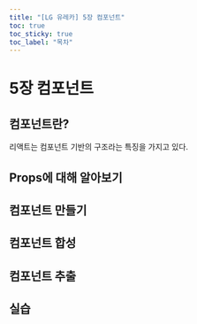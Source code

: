 ```yaml
---
title: "[LG 유레카] 5장 컴포넌트"
toc: true
toc_sticky: true
toc_label: "목차"
---
```


# 5장 컴포넌트

## 컴포넌트란?

리액트는 컴포넌트 기반의 구조라는 특징을 가지고 있다.

## Props에 대해 알아보기

## 컴포넌트 만들기

## 컴포넌트 합성

## 컴포넌트 추출

## 실습

